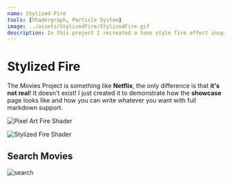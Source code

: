 ```yaml
---
name: Stylized Fire
tools: [Shadergraph, Particle System]
image: ../assets/StylizedFire/StylizedFire.gif
description: In this project I recreated a toon style fire effect inspired by Tequila Works, Rime
---
```


# Stylized Fire

The Movies Project is something like **Netflix**, the only difference is that **it's not real**! It doesn't exist! I just created it to demonstrate how the **showcase** page looks like and how you can write whatever you want with full markdown support.

![Pixel Art Fire Shader](https://i.imgur.com/mAHij1R.gif)

![Stylized Fire Shader](../assets/StylizedFire/StylizedFire.gif)

## Search Movies

![search](https://www.sketchappsources.com/resources/source-image/microsoft-windows-10-virtual-keyboard-diogo-sousa.png)
